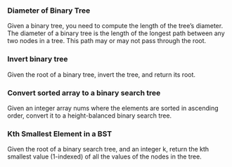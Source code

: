 ### Diameter of Binary Tree

Given a binary tree, you need to compute the length of the tree’s diameter. The diameter of a binary tree is the length of the longest path between any two nodes in a tree. This path may or may not pass through the root.

### Invert binary tree

Given the root of a binary tree, invert the tree, and return its root.

### Convert sorted array to a binary search tree

Given an integer array nums where the elements are sorted in ascending order, convert it to a height-balanced binary search tree.

### Kth Smallest Element in a BST

Given the root of a binary search tree, and an integer k, return the kth smallest value (1-indexed) of all the values of the nodes in the tree.
